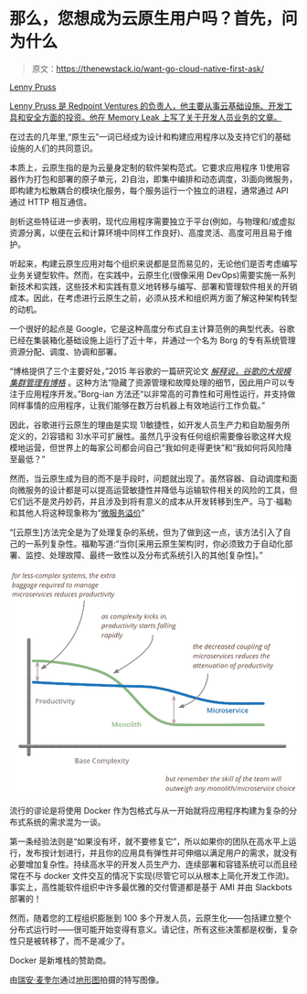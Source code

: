 # 那么，您想成为云原生用户吗？首先，问为什么

> 原文：<https://thenewstack.io/want-go-cloud-native-first-ask/>

[](http://www.redpoint.com/)

[Lenny Pruss](http://www.redpoint.com/)

[Lenny Pruss 是 Redpoint Ventures 的负责人，他主要从事云基础设施、开发工具和安全方面的投资。他在 Memory Leak 上写了关于开发人员业务的文章。](http://www.redpoint.com/)

[](http://www.redpoint.com/)[](http://www.redpoint.com/)

在过去的几年里,“原生云”一词已经成为设计和构建应用程序以及支持它们的基础设施的人们的共同意识。

本质上，云原生指的是为云量身定制的软件架构范式。它要求应用程序 1)使用容器作为打包和部署的原子单元，2)自治，即集中编排和动态调度，3)面向微服务，即构建为松散耦合的模块化服务，每个服务运行一个独立的进程，通常通过 API 通过 HTTP 相互通信。

剖析这些特征进一步表明，现代应用程序需要独立于平台(例如，与物理和/或虚拟资源分离，以便在云和计算环境中同样工作良好)、高度灵活、高度可用且易于维护。

听起来，构建云原生应用对每个组织来说都是显而易见的，无论他们是否考虑编写业务关键型软件。然而，在实践中，云原生化(很像采用 DevOps)需要实施一系列新技术和实践，这些技术和实践有意义地转移与编写、部署和管理软件相关的开销成本。因此，在考虑进行云原生之前，必须从技术和组织两方面了解这种架构转型的动机。

一个很好的起点是 Google，它是这种高度分布式自主计算范例的典型代表。谷歌已经在集装箱化基础设施上运行了近十年，并通过一个名为 Borg 的专有系统管理资源分配、调度、协调和部署。

“博格提供了三个主要好处，”2015 年谷歌的一篇研究论文 [*解释说，谷歌的大规模集群管理有博格*](https://static.googleusercontent.com/media/research.google.com/en//pubs/archive/43438.pdf) 。这种方法“隐藏了资源管理和故障处理的细节，因此用户可以专注于应用程序开发。”Borg-ian 方法还“以非常高的可靠性和可用性运行，并支持做同样事情的应用程序，让我们能够在数万台机器上有效地运行工作负载。”

因此，谷歌进行云原生的理由是实现 1)敏捷性，如开发人员生产力和自助服务所定义的，2)容错和 3)水平可扩展性。虽然几乎没有任何组织需要像谷歌这样大规模地运营，但世界上的每家公司都会问自己“我如何走得更快”和“我如何将风险降至最低？”

然而，当云原生成为目的而不是手段时，问题就出现了。虽然容器、自动调度和面向微服务的设计都是可以提高运营敏捷性并降低与运输软件相关的风险的工具，但它们远不是灵丹妙药，并且涉及到将有意义的成本从开发转移到生产。马丁·福勒和其他人将这种现象称为“[微服务溢价](http://martinfowler.com/bliki/MicroservicePremium.html)”

“[云原生]方法完全是为了处理复杂的系统，但为了做到这一点，该方法引入了自己的一系列复杂性。福勒写道:“当你[采用云原生架构]时，你必须致力于自动化部署、监控、处理故障、最终一致性以及分布式系统引入的其他[复杂性]。”

![Complexity_Chart](img/b47c835fe22da5b83cd421cea8041466.png)

流行的谬论是将使用 Docker 作为包格式与从一开始就将应用程序构建为复杂的分布式系统的需求混为一谈。

第一条经验法则是“如果没有坏，就不要修复它”，所以如果你的团队在高水平上运行，发布按计划进行，并且你的应用具有弹性并可伸缩以满足用户的需求，就没有必要增加复杂性。持续高水平的开发人员生产力、连续部署和容错系统可以而且经常在不与 docker 文件交互的情况下实现(尽管它可以从根本上简化开发工作流)。事实上，高性能软件组织中许多最优雅的交付管道都是基于 AMI 并由 Slackbots 部署的！

然而，随着您的工程组织膨胀到 100 多个开发人员，云原生化——包括建立整个分布式运行时——很可能开始变得有意义。请记住，所有这些决策都是权衡，复杂性只是被转移了，而不是减少了。

Docker 是新堆栈的赞助商。

由[瑞安·麦奎尔](http://www.laughandpee.com/)通过[地形图](http://www.gratisography.com/)拍摄的特写图像。

<svg xmlns:xlink="http://www.w3.org/1999/xlink" viewBox="0 0 68 31" version="1.1"><title>Group</title> <desc>Created with Sketch.</desc></svg>